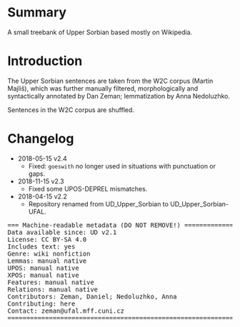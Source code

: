 # Summary

A small treebank of Upper Sorbian based mostly on Wikipedia.


# Introduction

The Upper Sorbian sentences are taken from the W2C corpus (Martin Majliš), which
was further manually filtered, morphologically and syntactically annotated by
Dan Zeman; lemmatization by Anna Nedoluzhko.

Sentences in the W2C corpus are shuffled.


# Changelog

* 2018-05-15 v2.4
  * Fixed: `goeswith` no longer used in situations with punctuation or gaps.
* 2018-11-15 v2.3
  * Fixed some UPOS-DEPREL mismatches.
* 2018-04-15 v2.2
  * Repository renamed from UD_Upper_Sorbian to UD_Upper_Sorbian-UFAL.


<pre>
=== Machine-readable metadata (DO NOT REMOVE!) ================================
Data available since: UD v2.1
License: CC BY-SA 4.0
Includes text: yes
Genre: wiki nonfiction
Lemmas: manual native
UPOS: manual native
XPOS: manual native
Features: manual native
Relations: manual native
Contributors: Zeman, Daniel; Nedoluzhko, Anna
Contributing: here
Contact: zeman@ufal.mff.cuni.cz
===============================================================================
</pre>
